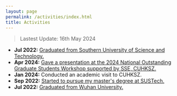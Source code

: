 ```yaml
---
layout: page
permalink: /activities/index.html
title: Activities
---
```


> Lastest Update: 16th May 2024

- **Jul 2022:** [Graduated from Southern University of Science and Technology.](https://zhengpinzhong.github.io/images/Sustech2.jpg)
- **Apr 2024:** [Gave a presentation at the 2024 National Outstanding Graduate Students Workshop supported by SSE, CUHKSZ.](https://zhengpinzhong.github.io/images/xlmf1.jpg)
- **Jan 2024:** Conducted an academic visit to CUHKSZ.
- **Sep 2022:** [Started to pursue my master's degree at SUSTech.](https://zhengpinzhong.github.io/images/SUSTech1.jpg)
- **Jul 2022:** [Graduated from Wuhan University.](https://zhengpinzhong.github.io/images/WHU1.jpg)

  

